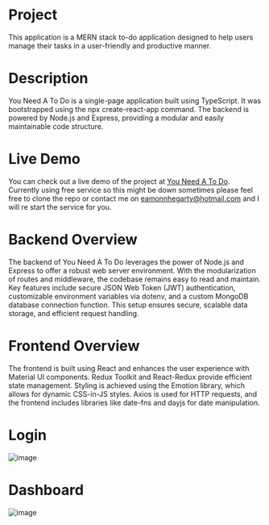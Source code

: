 # Project
This application is a MERN stack to-do application designed to help users manage their tasks in a user-friendly and productive manner.

# Description
You Need A To Do is a single-page application built using TypeScript. It was bootstrapped using the npx create-react-app command. The backend is powered by Node.js and Express, providing a modular and easily maintainable code structure.

# Live Demo
You can check out a live demo of the project at [You Need A To Do](https://you-need-a-to-do.onrender.com/). Currently using free service so this might be down sometimes please feel free to clone the repo or contact me on eamonnhegarty@hotmail.com and I will re start the service for you. 

# Backend Overview
The backend of You Need A To Do leverages the power of Node.js and Express to offer a robust web server environment. With the modularization of routes and middleware, the codebase remains easy to read and maintain. Key features include secure JSON Web Token (JWT) authentication, customizable environment variables via dotenv, and a custom MongoDB database connection function. This setup ensures secure, scalable data storage, and efficient request handling.

# Frontend Overview
The frontend is built using React and enhances the user experience with Material UI components. Redux Toolkit and React-Redux provide efficient state management. Styling is achieved using the Emotion library, which allows for dynamic CSS-in-JS styles. Axios is used for HTTP requests, and the frontend includes libraries like date-fns and dayjs for date manipulation.
# Login 
![image](https://github.com/EamonnHegarty/you-need-a-to-do/assets/91144434/c58c0b80-542b-428f-8297-1a9be672be93)

# Dashboard 
![image](https://github.com/EamonnHegarty/you-need-a-to-do/assets/91144434/28e6a6e6-13c8-4d31-81d4-0febdc81b0e7)

